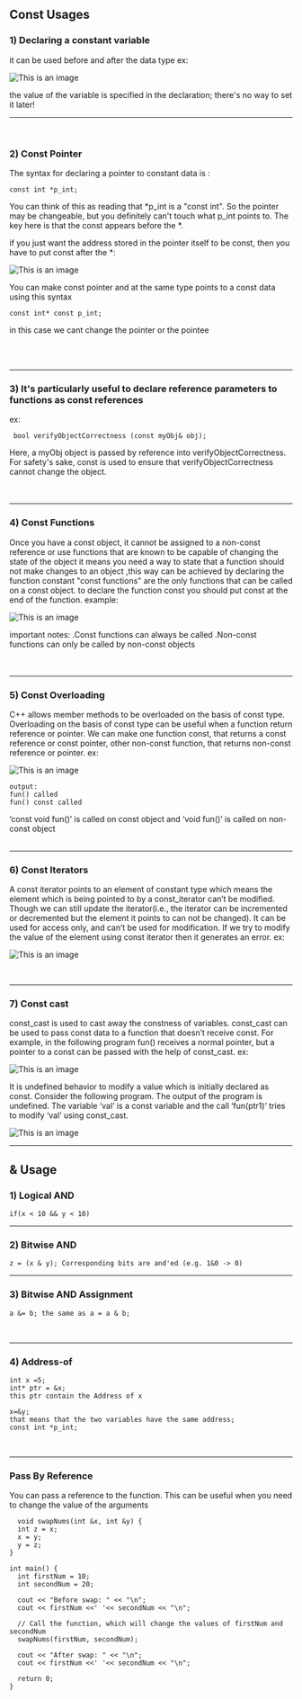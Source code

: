 <h2>Const Usages</h2> 

<h3>1) Declaring a constant variable</h3> it can be used before and after the data type 
ex:

  ![This is an image](/Const_A.png)

 the value of the variable is specified in the declaration; there's no way to set it later!
<hr>
<br>
                                                                      
 <h3>2) Const Pointer</h3>
 The syntax for declaring a pointer to constant data is :
 
 ```
 const int *p_int;
 ```
 
 
 You can think of this as reading that *p_int is a "const int". So the pointer may be changeable,
 but you definitely can't touch what p_int points to. The key here is that the const appears before the *. 

  if you just want the address stored in the pointer itself to be const, then you have to put const after the *:
  
  ![This is an image](/Const_BA.png)
  

<p>You can make const pointer and at the same type points to a const data using this syntax</p>

```
const int* const p_int; 
```
<p>in this case we cant change the pointer or the pointee</p>
<br>
<br>
<hr>
<h3>3) It's particularly useful to declare reference parameters to functions as const references</h3>
ex:

```
 bool verifyObjectCorrectness (const myObj& obj);
```

Here, a myObj object is passed by reference into verifyObjectCorrectness. 
For safety's sake, const is used to ensure that verifyObjectCorrectness cannot change the object.
<br>
<br>
<br>
<hr>
<h3>4) Const Functions</h3>
 Once you have a const object,
 it cannot be assigned to a non-const reference or use functions that are known to be capable of changing the state of the object
 it means you need a way to state that a function should not make changes to an object ,this way can be achieved by declaring the function constant
 "const functions" are the only functions that can be called on a const object.
 to declare the function const you should put const at the end of the function.
 example:

![This is an image](/Const_fun.png) 

important notes:
.Const functions can always be called
.Non-const functions can only be called by non-const objects
<br>
<br>
<br>
<hr>
<h3>5) Const Overloading</h3>
C++ allows member methods to be overloaded on the basis of const type.
Overloading on the basis of const type can be useful when a function return reference or pointer.
We can make one function const, that returns a const reference or const pointer,
other non-const function, that returns non-const reference or pointer.
ex:

![This is an image](/Const_ov.png) 

```
output:
fun() called
fun() const called
```

‘const void fun()’ is called on const object and ‘void fun()’ is called on non-const object
<br>
<br>
<hr>
<h3>6) Const Iterators</h3>
A const iterator points to an element of constant type which means the element which is being pointed to by a const_iterator can’t be modified.
Though we can still update the iterator(i.e., the iterator can be incremented or decremented but the element it points to can not be changed). 
It can be used for access only, and can’t be used for modification. 
If we try to modify the value of the element using const iterator then it generates an error.
ex:

![This is an image](/Const_it.png) 

<br>
<hr>
<h3>7) Const cast</h3>
const_cast is used to cast away the constness of variables.
const_cast can be used to pass const data to a function that doesn’t receive const.
For example, in the following program fun() receives a normal pointer, but a pointer to a const can
be passed with the help of const_cast.
ex:

![This is an image](/Const_cast.png)


It is undefined behavior to modify a value which is initially declared as const.
Consider the following program. The output of the program is undefined.
The variable ‘val’ is a const variable and the call ‘fun(ptr1)’ tries to modify ‘val’ using const_cast.

![This is an image](/Const_casta.png)
<hr>
<h3>
<h2>& Usage</h2>
<h3>1) Logical AND</h3>
  
  
  ```
  if(x < 10 && y < 10)
  ```

  
  <hr>  
  
  <h3>2) Bitwise AND</h3>
  
  
  ```
  z = (x & y); Corresponding bits are and'ed (e.g. 1&0 -> 0)
  ```
  
  
  <hr>
  
<h3>3) Bitwise AND Assignment</h3>
 
  
 ```
 a &= b; the same as a = a & b;
  ```
  
  <br>
  <hr>
  <h3>4) Address-of</h3>
  
  
  ``` 
  int x =5;
  int* ptr = &x;
  this ptr contain the Address of x
  ```
  
  ```
  x=&y;
  that means that the two variables have the same address;
 const int *p_int;
 ```
  
  <br>
  <hr>
  <h3>Pass By Reference</h3>
  <p>You can pass a reference to the function. This can be useful when you need to change the value of the arguments</p> 
  
```
  void swapNums(int &x, int &y) {
  int z = x;
  x = y;
  y = z;
}

int main() {
  int firstNum = 10;
  int secondNum = 20;

  cout << "Before swap: " << "\n";
  cout << firstNum <<' '<< secondNum << "\n";

  // Call the function, which will change the values of firstNum and secondNum
  swapNums(firstNum, secondNum);

  cout << "After swap: " << "\n";
  cout << firstNum <<' '<< secondNum << "\n";

  return 0;
}
  ```
  
